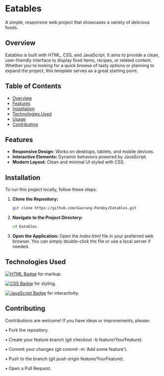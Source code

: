 # Eatables

A simple, responsive web project that showcases a variety of delicious foods.

## Overview

Eatables is built with HTML, CSS, and JavaScript. It aims to provide a clean, user-friendly interface to display food items, recipes, or related content. Whether you're looking for a quick browse of tasty options or planning to expand the project, this template serves as a great starting point.

## Table of Contents

- [Overview](#overview)
- [Features](#features)
- [Installation](#installation)
- [Technologies Used](#technologies-used)
- [Usage](#usage)
- [Contributing](#contributing)

## Features

- **Responsive Design:** Works on desktops, tablets, and mobile devices.
- **Interactive Elements:** Dynamic behaviors powered by JavaScript.
- **Modern Layout:** Clean and minimal UI styled with CSS.

## Installation

To run this project locally, follow these steps:

1. **Clone the Repository:**

   ```bash
   git clone https://github.com/Gaurang-Pandey/Eatables.git

2. **Navigate to the Project Directory:**
    ```bash
    cd Eatables
   
3. **Open the Application:**
   Open the *index.html* file in your preferred web browser. You can simply double-click the file or use a local server if needed.


## Technologies Used
[![HTML Badge](https://img.shields.io/badge/HTML5-E34F26?style=for-the-badge&logo=html5&logoColor=white)](https://developer.mozilla.org/en-US/docs/Web/HTML) for markup.

[![CSS Badge](https://img.shields.io/badge/CSS3-1572B6?style=for-the-badge&logo=css3&logoColor=white)](https://developer.mozilla.org/en-US/docs/Web/CSS) for styling.

[![JavaScript Badge](https://img.shields.io/badge/JavaScript-F7DF1E?style=for-the-badge&logo=javascript&logoColor=black)](https://developer.mozilla.org/en-US/docs/Web/JavaScript) for interactivity.

## Contributing

Contributions are welcome! If you have ideas or improvements, please:

• Fork the repository.

• Create your feature branch (git checkout -b feature/YourFeature).

• Commit your changes (git commit -m 'Add some feature').

• Push to the branch (git push origin feature/YourFeature).

• Open a Pull Request.
